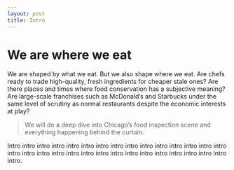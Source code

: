 ```yaml
---
layout: post
title: Intro
---
```



# We are where we eat
We are shaped by what we eat. But we also shape where we eat. Are chefs ready to trade high-quality, fresh ingredients for cheaper stale ones? Are there places and times where food conservation has a subjective meaning? Are large-scale franchises such as McDonald’s and Starbucks under the same level of scrutiny as normal restaurants despite the economic interests at play?

> We will do a deep dive into Chicago’s food inspection scene and everything happening behind the curtain.

Intro intro intro intro intro intro intro intro intro intro intro intro intro intro intro intro intro intro intro intro intro intro intro intro intro intro intro intro intro intro intro.
